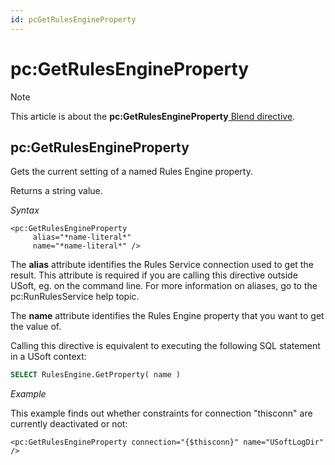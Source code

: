 ```yaml
---
id: pcGetRulesEngineProperty
---
```


# pc:GetRulesEngineProperty



> [!NOTE]
> This article is about the **pc:GetRulesEngineProperty**[ Blend directive](/docs/Repositories/Blend%20directives).

## **pc:GetRulesEngineProperty**

Gets the current setting of a named Rules Engine property.

Returns a string value.

*Syntax*

```
<pc:GetRulesEngineProperty
     alias="*name-literal*"
     name="*name-literal*" />
```

The **alias** attribute identifies the Rules Service connection used to get the result. This attribute is required if you are calling this directive outside USoft, eg. on the command line. For more information on aliases, go to the pc:RunRulesService help topic.

The **name** attribute identifies the Rules Engine property that you want to get the value of.

Calling this directive is equivalent to executing the following SQL statement in a USoft context:

```sql
SELECT RulesEngine.GetProperty( name )
```

*Example*

This example finds out whether constraints for connection "thisconn" are currently deactivated or not:

```language-xml
<pc:GetRulesEngineProperty connection="{$thisconn}" name="USoftLogDir" />
```

 